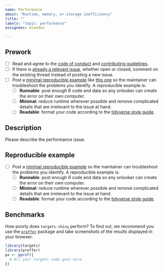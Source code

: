 ```yaml
---
name: Performance
about: "Runtime, memory, or storage inefficiency"
title: ""
labels: "topic: performance"
assignees: wlandau

---
```


## Prework

* [ ] Read and agree to the [code of conduct](https://contributor-covenant.org/version/2/0/CODE_OF_CONDUCT.html) and [contributing guidelines](https://github.com/wlandau/targets-shiny/blob/main/CONTRIBUTING.md).
* [ ] If there is [already a relevant issue](https://github.com/wlandau/targets-shiny/issues), whether open or closed, comment on the existing thread instead of posting a new issue.
* [ ] Post a [minimal reproducible example](https://www.tidyverse.org/help/) like [this one](https://github.com/wlandau/targets-shiny/issues/256#issuecomment-754229683) so the maintainer can troubleshoot the problems you identify. A reproducible example is:
    * [ ] **Runnable**: post enough R code and data so any onlooker can create the error on their own computer.
    * [ ] **Minimal**: reduce runtime wherever possible and remove complicated details that are irrelevant to the issue at hand.
    * [ ] **Readable**: format your code according to the [tidyverse style guide](https://style.tidyverse.org/).

## Description

Please describe the performance issue.

## Reproducible example

* [ ] Post a [minimal reproducible example](https://www.tidyverse.org/help/) so the maintainer can troubleshoot the problems you identify. A reproducible example is:
    * [ ] **Runnable**: post enough R code and data so any onlooker can create the error on their own computer.
    * [ ] **Minimal**: reduce runtime wherever possible and remove complicated details that are irrelevant to the issue at hand.
    * [ ] **Readable**: format your code according to the [tidyverse style guide](https://style.tidyverse.org/).

## Benchmarks

How poorly does `targets-shiny` perform? To find out, we recommend you use the [`proffer`](https://github.com/r-prof/proffer) package and take screenshots of the results displayed in your browser.

```r
library(targets)
library(proffer)
px <- pprof({
  # All your targets code goes here.
})
```

